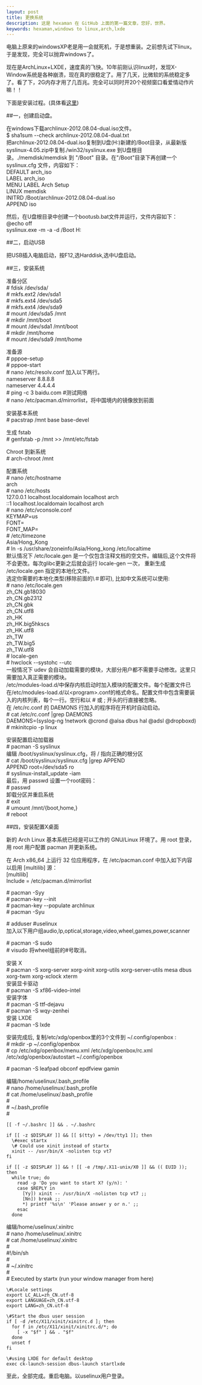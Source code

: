 ```yaml
---
layout: post
title: 更换系统
description: 这是 hexaman 在 GitHub 上面的第一篇文章，您好，世界。
keywords: hexaman,windows to linux,arch,lxde
---
```


电脑上原来的windowsXP老是用一会就死机，于是想重装。之前想先试下linux。于是发现，完全可以抛弃windows了。

现在是ArchLinux+LXDE，速度真的飞快。10年前刚认识linux时，发现X-Window系统是各种崩溃，现在真的很稳定了。用了几天，比微软的系统稳定多了。看了下，2G内存才用了几百兆。完全可以同时开20个视频窗口看爱情动作片嘛！！

下面是安装过程。(具体看<a href="https://wiki.archlinux.org/index.php/Beginners%27_Guide_(%E7%AE%80%E4%BD%93%E4%B8%AD%E6%96%87)">这里</a>)

##一，创建启动盘。

在windows下载archlinux-2012.08.04-dual.iso文件。  
$ sha1sum --check archlinux-2012.08.04-dual.txt   
把archlinux-2012.08.04-dual.iso复制到U盘(H:)新建的/Boot目录，从最新版syslinux-4.05.zip中复制./win32/syslinux.exe 到U盘根目录。./memdisk/memdisk 到 "/Boot" 目录。在"/Boot"目录下再创建一个 syslinux.cfg 文件，内容如下：  
    DEFAULT arch_iso  
    LABEL arch_iso  
            MENU LABEL Arch Setup  
            LINUX memdisk  
            INITRD /Boot/archlinux-2012.08.04-dual.iso  
            APPEND iso  

然后，在U盘根目录中创建一个bootusb.bat文件并运行，文件内容如下：  
    @echo off   
    syslinux.exe -m -a -d /Boot H:   

##二，启动USB 

把USB插入电脑启动，按F12,选Harddisk,选中U盘启动。

##三，安装系统

准备分区   
\# fdisk /dev/sda/  
\# mkfs.ext2 /dev/sda1  
\# mkfs.ext4 /dev/sda5  
\# mkfs.ext4 /dev/sda9  
\# mount /dev/sda5 /mnt  
\# mkdir /mnt/boot  
\# mount /dev/sda1 /mnt/boot  
\# mkdir /mnt/home  
\# mount /dev/sda9 /mnt/home  

准备源  
\# pppoe-setup  
\# pppoe-start  
\# nano /etc/resolv.conf 加入以下两行。  
nameserver 8.8.8.8  
nameserver 4.4.4.4  
\# ping -c 3 baidu.com   \#测试网络  
\# nano /etc/pacman.d/mirrorlist，将中国境内的镜像放到前面

安装基本系统  
\# pacstrap /mnt base base-devel  

生成 fstab  
\# genfstab -p /mnt >> /mnt/etc/fstab  

Chroot 到新系统  
\# arch-chroot /mnt  

配置系统  
\# nano /etc/hostname  
arch  
\# nano /etc/hosts  
    127.0.0.1   localhost.localdomain   localhost arch  
    ::1         localhost.localdomain   localhost arch  
\# nano /etc/vconsole.conf  
    KEYMAP=us  
    FONT=  
    FONT_MAP=  
\# /etc/timezone  
    Asia/Hong_Kong  
\# ln -s /usr/share/zoneinfo/Asia/Hong_kong /etc/localtime   
默认情况下 /etc/locale.gen 是一个仅包含注释文档的空文件。编辑后,这个文件将不会更改。每次glibc更新之后就会运行 locale-gen 一次， 重新生成 /etc/locale.gen 指定的本地化文件。  
选定你需要的本地化类型(移除前面的\＃即可), 比如中文系统可以使用:  
\# nano /etc/locale.gen  
zh_CN.gb18030  
zh_CN.gb2312  
zh_CN.gbk  
zh_CN.utf8  
zh_HK  
zh_HK.big5hkscs  
zh_HK.utf8  
zh_TW  
zh_TW.big5  
zh_TW.utf8  
\# locale-gen  
\# hwclock --systohc --utc  
一般情况下 udev 会自动加载需要的模块，大部分用户都不需要手动修改。这里只需要加入真正需要的模块。  
/etc/modules-load.d/中保存内核启动时加入模块的配置文件。每个配置文件已在/etc/modules-load.d/以\<program\>.conf的格式命名。配置文件中包含需要装入的内核列表，每个一行。空行和以 \# 或 ; 开头的行直接被忽略。  
在 /etc/rc.conf 的 DAEMONS 行加入的程序将在开机时自动启动。  
\# cat /etc/rc.conf |grep DAEMONS  
    DAEMONS=(syslog-ng !network @crond @alsa dbus hal @adsl @dropboxd)  
\# mkinitcpio -p linux  

安装配置启动加载器  
\# pacman -S syslinux  
编辑 /boot/syslinux/syslinux.cfg，将 / 指向正确的根分区  
\# cat /boot/syslinux/syslinux.cfg |grep APPEND  
	APPEND root=/dev/sda5 ro  
\# syslinux-install_update -iam  
最后，用 passwd 设置一个root密码：  
\# passwd  
卸载分区并重启系统  
\# exit  
\# umount /mnt/{boot,home,}  
\# reboot  

##四，安装配置X桌面

新的 Arch Linux 基本系统已经是可以工作的 GNU/Linux 环境了。用 root 登录，用 root 用户配置 pacman 并更新系统。  

在 Arch x86_64 上运行 32 位应用程序，在 /etc/pacman.conf 中加入如下内容以启用 [multilib] 源：  
[multilib]  
Include = /etc/pacman.d/mirrorlist  

\# pacman -Syy  
\# pacman-key --init  
\# pacman-key --populate archlinux  
\# pacman -Syu  

\# adduser      \#uselinux  
加入以下用户组audio,lp,optical,storage,video,wheel,games,power,scanner  

\# pacman -S sudo  
\# visudo 将wheel组前的\#号取消。  

安装 X  
\# pacman -S xorg-server xorg-xinit xorg-utils xorg-server-utils mesa dbus xorg-twm xorg-xclock xterm  
安装显卡驱动  
\# pacman -S xf86-video-intel  
安装字体  
\# pacman -S ttf-dejavu  
\# pacman -S wqy-zenhei  
安装 LXDE  
\# pacman -S lxde  

安装完成后, 复制/etc/xdg/openbox里的3个文件到 ~/.config/openbox :  
\# mkdir -p ~/.config/openbox  
\# cp /etc/xdg/openbox/menu.xml /etc/xdg/openbox/rc.xml /etc/xdg/openbox/autostart ~/.config/openbox  

\# pacman -S leafpad obconf epdfview gamin  

编辑/home/uselinux/.bash_profile  
    \# nano /home/uselinux/.bash_profile  
    \# cat /home/uselinux/.bash_profile  
     \#  
    \# ~/.bash_profile  
     \#  

    [[ -f ~/.bashrc ]] && . ~/.bashrc  

    if [[ -z $DISPLAY ]] && [[ $(tty) = /dev/tty1 ]]; then  
      \#exec startx  
      \# Could use xinit instead of startx  
      xinit -- /usr/bin/X -nolisten tcp vt7  
    fi  

    if [[ -z $DISPLAY ]] && ! [[ -e /tmp/.X11-unix/X0 ]] && (( EUID )); then  
      while true; do  
        read -p 'Do you want to start X? (y/n): '  
        case $REPLY in  
          [Yy]) xinit -- /usr/bin/X -nolisten tcp vt7 ;;  
          [Nn]) break ;;  
          *) printf '%s\n' 'Please answer y or n.' ;;  
        esac  
      done  

编辑/home/uselinux/.xinitrc  
    \# nano /home/uselinux/.xinitrc  
    \# cat /home/uselinux/.xinitrc  
    \#  
    \#!/bin/sh  
    \#  
    \# ~/.xinitrc  
    \#  
    \# Executed by startx (run your window manager from here)  

    \#Locale settings  
    export LC_ALL=zh_CN.utf-8  
    export LANGUAGE=zh_CN.utf-8  
    export LANG=zh_CN.utf-8  

    \#Start the dbus user session  
    if [ -d /etc/X11/xinit/xinitrc.d ]; then  
      for f in /etc/X11/xinit/xinitrc.d/*; do  
        [ -x "$f" ] && . "$f"  
      done  
      unset f  
    fi  

    \#using LXDE for default desktop  
    exec ck-launch-session dbus-launch startlxde  

至此，全部完成。重启电脑。以uselinux用户登录。
